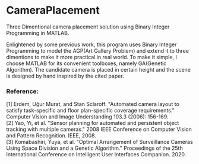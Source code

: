 # CameraPlacement
Three Dimentional camera placement solution using Binary Integer Programming in MATLAB.

Enlightened by some previous work, this program uses Binary Integer Programming to model the AGP(Art Gallery Problem) and extend it to three dimentions to make it more practical in real world. To make it simple, I choose MATLAB for its convenient toolboxes, namely GA(Genetic Algorithm). The candidate camera is placed in certain height and the scene is designed by hand inspired by the cited paper.

### Reference:
[1] Erdem, Uğur Murat, and Stan Sclaroff. "Automated camera layout to satisfy task-specific and floor plan-specific coverage requirements." Computer Vision and Image Understanding 103.3 (2006): 156-169.  
[2] Yao, Yi, et al. "Sensor planning for automated and persistent object tracking with multiple cameras." 2008 IEEE Conference on Computer Vision and Pattern Recognition. IEEE, 2008.  
[3] Komabashiri, Yuya, et al. "Optimal Arrangement of Surveillance Cameras Using Space Division and a Genetic Algorithm." Proceedings of the 25th International Conference on Intelligent User Interfaces Companion. 2020.

